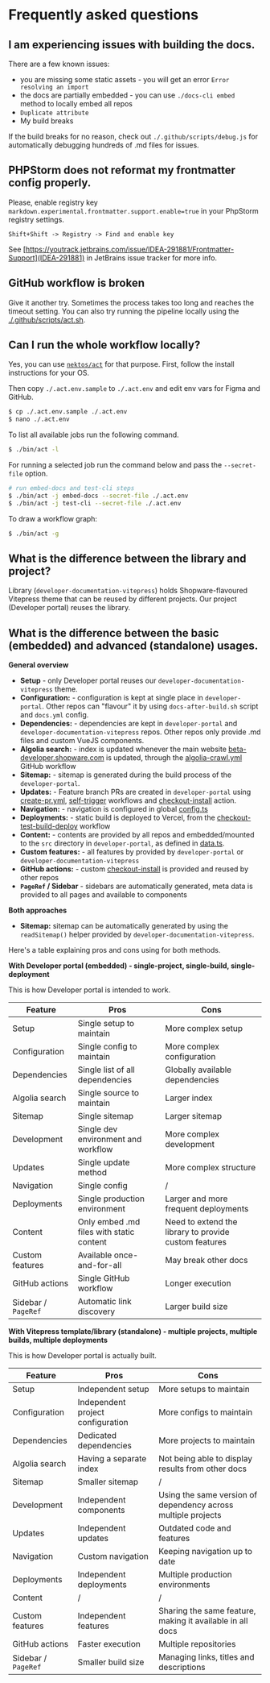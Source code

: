 # Frequently asked questions

## I am experiencing issues with building the docs.

There are a few known issues:

- you are missing some static assets - you will get an error `Error resolving an import`
- the docs are partially embedded - you can use `./docs-cli embed` method to locally embed all repos
- `Duplicate attribute`
- My build breaks

If the build breaks for no reason, check out `./.github/scripts/debug.js` for automatically debugging hundreds of .md
files for issues.

## PHPStorm does not reformat my frontmatter config properly.

Please, enable registry key `markdown.experimental.frontmatter.support.enable=true` in your PhpStorm registry settings.

```
Shift+Shift -> Registry -> Find and enable key
```

See [https://youtrack.jetbrains.com/issue/IDEA-291881/Frontmatter-Support](IDEA-291881) in JetBrains issue tracker for
more info.

## GitHub workflow is broken

Give it another try. Sometimes the process takes too long and reaches the timeout setting. You can also try running the
pipeline locally using the [./.github/scripts/act.sh](./.github/scripts/act.sh).

## Can I run the whole workflow locally?

Yes, you can use [`nektos/act`](https://github.com/nektos/act) for that purpose. First, follow the install instructions
for your OS.

Then copy `./.act.env.sample` to `./.act.env` and edit env vars for Figma and GitHub.

```bash
$ cp ./.act.env.sample ./.act.env
$ nano ./.act.env
```

To list all available jobs run the following command.

```bash
$ ./bin/act -l
```

For running a selected job run the command below and pass the `--secret-file` option.

```bash
# run embed-docs and test-cli steps
$ ./bin/act -j embed-docs --secret-file ./.act.env
$ ./bin/act -j test-cli --secret-file ./.act.env
```

To draw a workflow graph:

```bash
$ ./bin/act -g
```

## What is the difference between the library and project?

Library (`developer-documentation-vitepress`) holds Shopware-flavoured Vitepress theme that can be reused by different
projects. Our project (Developer portal) reuses the library.

## What is the difference between the basic (embedded) and advanced (standalone) usages.

**General overview**

- **Setup** - only Developer portal reuses our `developer-documentation-vitepress` theme.
- **Configuration:** - configuration is kept at single place in `developer-portal`. Other repos can "flavour" it by
  using `docs-after-build.sh` script and `docs.yml` config.
- **Dependencies:** - dependencies are kept in `developer-portal` and `developer-documentation-vitepress` repos. Other
  repos only provide .md files and custom VueJS components.
- **Algolia search:** - index is updated whenever the main
  website [beta-developer.shopware.com](https://beta-developer.shopware.com) is updated, through
  the [algolia-crawl.yml](./.github/workflows/algolia-crawl.yml) GitHub workflow
- **Sitemap:** - sitemap is generated during the build process of the `developer-portal`.
- **Updates:** - Feature branch PRs are created in `developer-portal`
  using [create-pr.yml](./.github/workflows/create-pr.yml), [self-trigger](./.github/workflows/self-trigger.yml)
  workflows and [checkout-install](./.github/actions/checkout-install) action.
- **Navigation:** - navigation is configured in global [config.ts](./vitepress/config.ts)
- **Deployments:** - static build is deployed to Vercel, from
  the [checkout-test-build-deploy](./.github/workflows/checkout-test-build-deploy.yml) workflow
- **Content:** - contents are provided by all repos and embedded/mounted to the `src` directory in `developer-portal`,
  as defined in [data.ts](./cli/src/data.ts).
- **Custom features:** - all features by provided by `developer-portal` or `developer-documentation-vitepress`
- **GitHub actions:** - custom [checkout-install](./.github/actions/checkout-install) is provided and reused by other
  repos
- **`PageRef` / Sidebar** - sidebars are automatically generated, meta data is provided to all pages and available to
  components

**Both approaches**

- **Sitemap:** sitemap can be automatically generated by using the `readSitemap()` helper provided
  by `developer-documentation-vitepress`.

Here's a table explaining pros and cons using for both methods.

**With Developer portal (embedded) - single-project, single-build, single-deployment**

This is how Developer portal is intended to work.

| Feature             | Pros                                     | Cons                                                  |
|---------------------|------------------------------------------|-------------------------------------------------------|
| Setup               | Single setup to maintain                 | More complex setup                                    |
| Configuration       | Single config to maintain                | More complex configuration                            |
| Dependencies        | Single list of all dependencies          | Globally available dependencies                       |
| Algolia search      | Single source to maintain                | Larger index                                          |
| Sitemap             | Single sitemap                           | Larger sitemap                                        |
| Development         | Single dev environment and workflow      | More complex development                              |
| Updates             | Single update method                     | More complex structure                                |
| Navigation          | Single config                            | /                                                     |
| Deployments         | Single production environment            | Larger and more frequent deployments                  |
| Content             | Only embed .md files with static content | Need to extend the library to provide custom features |
| Custom features     | Available once-and-for-all               | May break other docs                                  |
| GitHub actions      | Single GitHub workflow                   | Longer execution                                      |
| Sidebar / `PageRef` | Automatic link discovery                 | Larger build size                                     |

**With Vitepress template/library (standalone) - multiple projects, multiple builds, multiple deployments**

This is how Developer portal is actually built.

| Feature             | Pros                              | Cons                                                          |
|---------------------|-----------------------------------|---------------------------------------------------------------|
| Setup               | Independent setup                 | More setups to maintain                                       |
| Configuration       | Independent project configuration | More configs to maintain                                      |
| Dependencies        | Dedicated dependencies            | More projects to maintain                                     |
| Algolia search      | Having a separate index           | Not being able to display results from other docs             |
| Sitemap             | Smaller sitemap                   | /                                                             |
| Development         | Independent components            | Using the same version of dependency across multiple projects |
| Updates             | Independent updates               | Outdated code and features                                    |
| Navigation          | Custom navigation                 | Keeping navigation up to date                                 |
| Deployments         | Independent deployments           | Multiple production environments                              |
| Content             | /                                 | /                                                             |
| Custom features     | Independent features              | Sharing the same feature, making it available in all docs     |
| GitHub actions      | Faster execution                  | Multiple repositories                                         |
| Sidebar / `PageRef` | Smaller build size                | Managing links, titles and descriptions                       |
